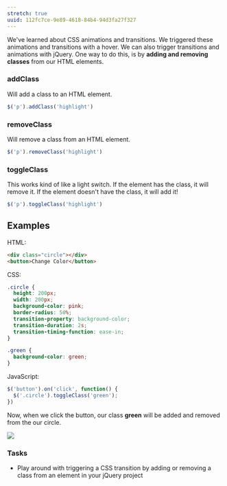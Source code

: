 ```yaml
---
stretch: true
uuid: 112fc7ce-9e89-4618-84b4-94d3fa27f327
---
```



We've learned about CSS animations and transitions. We triggered these animations and transitions
with a hover. We can also trigger transitions and animations with jQuery. One way to do this, is by **adding and removing classes** from our HTML elements.


### addClass

Will add a class to an HTML element.

```javascript
$('p').addClass('highlight')
```

### removeClass

Will remove a class from an HTML element.

```javascript
$('p').removeClass('highlight')
```

### toggleClass

This works kind of like a light switch. If the element has the class, it will remove it. If the element doesn't have the class, it will add it!

```javascript
$('p').toggleClass('highlight')
```

## Examples

HTML:
```html
<div class="circle"></div>
<button>Change Color</button>
```

CSS:
```css
.circle {
  height: 200px;
  width: 200px;
  background-color: pink;
  border-radius: 50%;
  transition-property: background-color;
  transition-duration: 2s;
  transition-timing-function: ease-in;
}

.green {
  background-color: green;
}
```


JavaScript:

```javascript
$('button').on('click', function() {
  $('.circle').toggleClass('green');
})
```


Now, when we click the button, our class **green** will be added and removed from the our circle.

![](https://cl.ly/1d2B3h0o3k1N/Screen%20Recording%202017-11-25%20at%2002.15%20PM.gif)

### Tasks
- Play around with triggering a CSS transition by adding or removing a class from an element in your jQuery project
